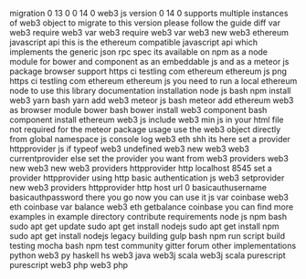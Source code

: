 migration 0 13 0 0 14 0 web3 js version 0 14 0 supports multiple instances of web3 object to migrate to this version please follow the guide diff var web3 require web3 var web3 require web3 var web3 new web3 ethereum javascript api this is the ethereum compatible javascript api which implements the generic json rpc spec its available on npm as a node module for bower and component as an embeddable js and as a meteor js package browser support https ci testling com ethereum ethereum js png https ci testling com ethereum ethereum js you need to run a local ethereum node to use this library documentation installation node js bash npm install web3 yarn bash yarn add web3 meteor js bash meteor add ethereum web3 as browser module bower bash bower install web3 component bash component install ethereum web3 js include web3 min js in your html file not required for the meteor package usage use the web3 object directly from global namespace js console log web3 eth shh its here set a provider httpprovider js if typeof web3 undefined web3 new web3 web3 currentprovider else set the provider you want from web3 providers web3 new web3 new web3 providers httpprovider http localhost 8545 set a provider httpprovider using http basic authentication js web3 setprovider new web3 providers httpprovider http host url 0 basicauthusername basicauthpassword there you go now you can use it js var coinbase web3 eth coinbase var balance web3 eth getbalance coinbase you can find more examples in example directory contribute requirements node js npm bash sudo apt get update sudo apt get install nodejs sudo apt get install npm sudo apt get install nodejs legacy building gulp bash npm run script build testing mocha bash npm test community gitter forum other implementations python web3 py haskell hs web3 java web3j scala web3j scala purescript purescript web3 php web3 php